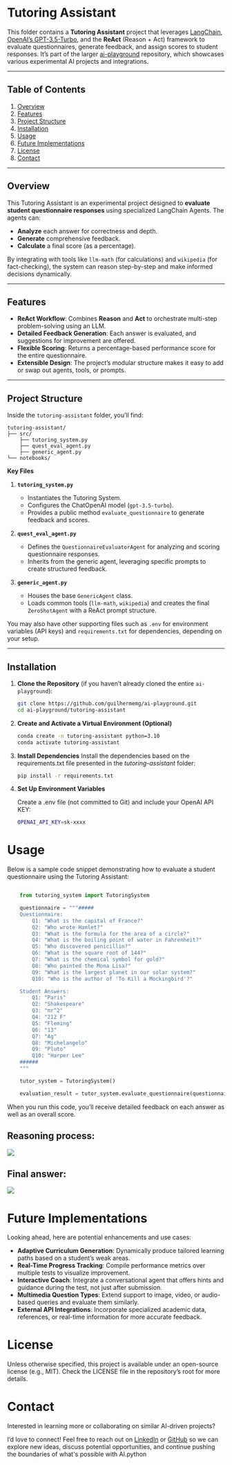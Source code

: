 # Tutoring Assistant

This folder contains a **Tutoring Assistant** project that leverages [LangChain](https://github.com/hwchase17/langchain), [OpenAI’s GPT-3.5-Turbo](https://platform.openai.com/), and the **ReAct** (Reason + Act) framework to evaluate questionnaires, generate feedback, and assign scores to student responses. It’s part of the larger [ai-playground](https://github.com/guilhermemg/ai-playground) repository, which showcases various experimental AI projects and integrations.

---

## Table of Contents

1. [Overview](#overview)  
2. [Features](#features)  
3. [Project Structure](#project-structure)  
4. [Installation](#installation)  
5. [Usage](#usage)  
6. [Future Implementations](#future-implementations)  
7. [License](#license)  
8. [Contact](#contact)

---

## Overview

This Tutoring Assistant is an experimental project designed to **evaluate student questionnaire responses** using specialized LangChain Agents. The agents can:
- **Analyze** each answer for correctness and depth.
- **Generate** comprehensive feedback.
- **Calculate** a final score (as a percentage).

By integrating with tools like `llm-math` (for calculations) and `wikipedia` (for fact-checking), the system can reason step-by-step and make informed decisions dynamically.

---

## Features

- **ReAct Workflow**: Combines **Reason** and **Act** to orchestrate multi-step problem-solving using an LLM.  
- **Detailed Feedback Generation**: Each answer is evaluated, and suggestions for improvement are offered.  
- **Flexible Scoring**: Returns a percentage-based performance score for the entire questionnaire.  
- **Extensible Design**: The project’s modular structure makes it easy to add or swap out agents, tools, or prompts.

---

## Project Structure

Inside the `tutoring-assistant` folder, you’ll find:

    tutoring-assistant/ 
    ├── src/
        ├── tutoring_system.py 
        ├── quest_eval_agent.py 
        ├── generic_agent.py 
    └── notebooks/

**Key Files**  

1. **`tutoring_system.py`**  
   - Instantiates the Tutoring System.  
   - Configures the ChatOpenAI model (`gpt-3.5-turbo`).  
   - Provides a public method `evaluate_questionnaire` to generate feedback and scores.

2. **`quest_eval_agent.py`**  
   - Defines the `QuestionnaireEvaluatorAgent` for analyzing and scoring questionnaire responses.  
   - Inherits from the generic agent, leveraging specific prompts to create structured feedback.

3. **`generic_agent.py`**  
   - Houses the base `GenericAgent` class.  
   - Loads common tools (`llm-math`, `wikipedia`) and creates the final `ZeroShotAgent` with a ReAct prompt structure.

You may also have other supporting files such as `.env` for environment variables (API keys) and `requirements.txt` for dependencies, depending on your setup.

---

## Installation

1. **Clone the Repository** (if you haven’t already cloned the entire `ai-playground`):
   
   ```bash
   git clone https://github.com/guilhermemg/ai-playground.git
   cd ai-playground/tutoring-assistant
   ```

2. **Create and Activate a Virtual Environment (Optional)**

    ```bash
    conda create -n tutoring-assistant python=3.10
    conda activate tutoring-assistant
    ```

3. **Install Dependencies**
Install the dependencies based on the requirements.txt file presented in the _tutoring-assistant_ folder:

    ```bash
    pip install -r requirements.txt
    ```

4. **Set Up Environment Variables**

    Create a .env file (not committed to Git) and include your OpenAI API KEY:

    ```bash
    OPENAI_API_KEY=sk-xxxx
    ```



# Usage

Below is a sample code snippet demonstrating how to evaluate a student questionnaire using the Tutoring Assistant:

```python

    from tutoring_system import TutoringSystem

    questionnaire = """#####
    Questionnaire:
        Q1: "What is the capital of France?"
        Q2: "Who wrote Hamlet?"
        Q3: "What is the formula for the area of a circle?"
        Q4: "What is the boiling point of water in Fahrenheit?"
        Q5: "Who discovered penicillin?"
        Q6: "What is the square root of 144?"
        Q7: "What is the chemical symbol for gold?"
        Q8: "Who painted the Mona Lisa?"
        Q9: "What is the largest planet in our solar system?"
        Q10: "Who is the author of 'To Kill a Mockingbird'?"

    Student Answers:
        Q1: "Paris"
        Q2: "Shakespeare"
        Q3: "πr^2"
        Q4: "212 F"
        Q5: "Fleming"
        Q6: "13"
        Q7: "Ag"
        Q8: "Michelangelo"
        Q9: "Pluto"
        Q10: "Harper Lee"
    ######
    """

    tutor_system = TutoringSystem()

    evaluation_result = tutor_system.evaluate_questionnaire(questionnaire)    
```


When you run this code, you’ll receive detailed feedback on each answer as well as an overall score.

## Reasoning process:

![](imgs/output_1.png)

## Final answer:

![](imgs/output_2.png)


# Future Implementations
Looking ahead, here are potential enhancements and use cases:

* **Adaptive Curriculum Generation**: Dynamically produce tailored learning paths based on a student’s weak areas.
* **Real-Time Progress Tracking**: Compile performance metrics over multiple tests to visualize improvement.
* **Interactive Coach**: Integrate a conversational agent that offers hints and guidance during the test, not just after submission.
* **Multimedia Question Types**: Extend support to image, video, or audio-based queries and evaluate them similarly.
* **External API Integrations**: Incorporate specialized academic data, references, or real-time information for more accurate feedback.


# License

Unless otherwise specified, this project is available under an open-source license (e.g., MIT). Check the LICENSE file in the repository’s root for more details.


# Contact

Interested in learning more or collaborating on similar AI-driven projects?

I’d love to connect! Feel free to reach out on [LinkedIn](https://www.linkedin.com/in/ggadelha/) or [GitHub](https://github.com/guilhermemg) so we can explore new ideas, discuss potential opportunities, and continue pushing the boundaries of what's possible with AI.python